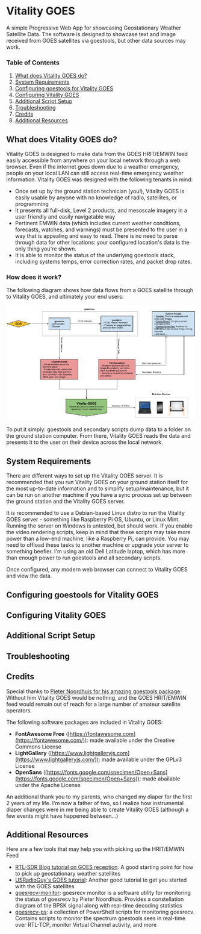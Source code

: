 # Vitality GOES
A simple Progressive Web App for showcasing Geostationary Weather Satellite Data. The software is designed to showcase text and image received from GOES satellites via goestools, but other data sources may work.

### Table of Contents
1. [What does Vitality GOES do?](#what-does-vitality-goes-do)
2. [System Requirements](#system-requirements)
3. [Configuring goestools for Vitality GOES](#configuring-goestools-for-vitality-goes)
4. [Configuring Vitality GOES](#configuring-vitality-goes)
5. [Additional Script Setup](#additional-script-setup)
6. [Troubleshooting](#troubleshooting)
7. [Credits](#credits)
8. [Additional Resources](#additional-resources)

## What does Vitality GOES do?

Vitality GOES is designed to make data from the GOES HRIT/EMWIN feed easily accessible from anywhere on your local network through a web browser. Even if the internet goes down due to a weather emergency, people on your local LAN can still access real-time emergency weather information. Vitality GOES was designed with the following tenants in mind:

* Once set up by the ground station technician (you!), Vitality GOES is easily usable by anyone with no knowledge of radio, satellites, or programming
* It presents all full-disk, Level 2 products, and mesoscale imagery in a user friendly and easily navigatable way
* Pertinent EMWIN data (which includes current weather conditions, forecasts, watches, and warnings) must be presented to the user in a way that is appealing and easy to read. There is no need to parse through data for other locations: your configured location's data is the only thing you're shown.
* It is able to monitor the status of the underlying goestools stack, including systems temps, error correction rates, and packet drop rates.

### How does it work?

The following diagram shows how data flows from a GOES satellite through to Vitality GOES, and ultimately your end users:

![Vitality GOES reads data saved to disk that came from goestools and secondary processing scripts](resources/data-flow-diagram.png)

To put it simply: goestools and secondary scripts dump data to a folder on the ground station computer. From there, Vitality GOES reads the data and presents it to the user on their device across the local network.

## System Requirements

There are different ways to set up the Vitality GOES server. It is recommended that you run Vitality GOES on your ground station itself for the most up-to-date information and to simplify setup/maintenance, but it can be run on another machine if you have a sync process set up between the ground station and the Vitality GOES server.

It is recommended to use a Debian-based Linux distro to run the Vitality GOES server - something like Raspberry Pi OS, Ubuntu, or Linux Mint. Running the server on Windows is untested, but should work. If you enable the video rendering scripts, keep in mind that these scripts may take more power than a low-end machine, like a Raspberry Pi, can provide. You may need to offload these tasks to another machine or upgrade your server to something beefier. I'm using an old Dell Latitude laptop, which has more than enough power to run goestools and all secondary scripts.

Once configured, any modern web browser can connect to Vitality GOES and view the data.

## Configuring goestools for Vitality GOES

## Configuring Vitality GOES

## Additional Script Setup

## Troubleshooting

## Credits
Special thanks to [Pieter Noordhuis for his amazing goestools package](https://pietern.github.io/goestools/). Without him Vitality GOES would be nothing, and the GOES HRIT/EMWIN feed would remain out of reach for a large number of amateur satellite operators.

The following software packages are included in Vitality GOES:
* **FontAwesome Free** ([https://fontawesome.com](https://fontawesome.com/)): made available under the Creative Commons License
* **LightGallery** ([https://www.lightgalleryjs.com](https://www.lightgalleryjs.com/)): made available under the GPLv3 License
* **OpenSans** ([https://fonts.google.com/specimen/Open+Sans](https://fonts.google.com/specimen/Open+Sans)): made abailable under the Apache License

An additional thank you to my parents, who changed my diaper for the first 2 years of my life. I'm now a father of two, so I realize how instrumental diaper changes were in me being able to create Vitality GOES (although a few events might have happened between...)

## Additional Resources
Here are a few tools that may help you with picking up the HRIT/EMWIN Feed

* [RTL-SDR Blog tutorial on GOES reception](https://www.rtl-sdr.com/rtl-sdr-com-goes-16-17-and-gk-2a-weather-satellite-reception-comprehensive-tutorial/): A good starting point for how to pick up geostationary weather satellites
* [USRadioGuy's GOES tutorial](https://usradioguy.com/programming-a-pi-for-goestools/): Another good tutorial to get you started with the GOES satellites
* [goesrecv-monitor](https://vksdr.com/goesrecv-monitor): goesrecv monitor is a software utility for monitoring the status of goesrecv by Pieter Noordhuis. Provides a constellation diagram of the BPSK signal along with real-time decoding statistics
* [goesrecv-ps](https://github.com/JVital2013/goesrecv-ps): a collection of PowerShell scripts for monitoring goesrecv. Contains scripts to monitor the spectrum goestools sees in real-time over RTL-TCP, monitor Virtual Channel activity, and more
